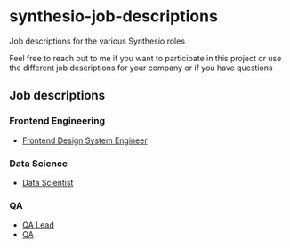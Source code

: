 # synthesio-job-descriptions

Job descriptions for the various Synthesio roles

Feel free to reach out to me if you want to participate in this project or use the different job descriptions for your company or if you have questions

## Job descriptions

### Frontend Engineering

* [Frontend Design System Engineer](job-descriptions/frontend-design-system-engineer.md)

### Data Science

* [Data Scientist](job-descriptions/data-scientist.md)

### QA

* [QA Lead](job-descriptions/qa-lead.md)
* [QA](job-descriptions/qa.md)